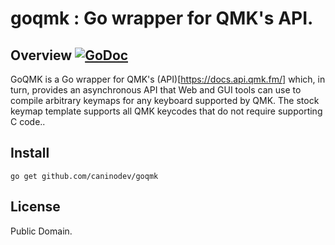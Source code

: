 # goqmk : Go wrapper for QMK's API.

## Overview [![GoDoc](https://godoc.org/github.com/caninodev/goqmk?status.svg)](https://godoc.org/github.com/caninodev/goqmk)

GoQMK is a Go wrapper for QMK's (API)[https://docs.api.qmk.fm/] which, in turn, provides an asynchronous API that Web and GUI tools can use to compile arbitrary keymaps for any keyboard supported by QMK. The stock keymap template supports all QMK keycodes that do not require supporting C code..

## Install

```
go get github.com/caninodev/goqmk
```

## License

Public Domain.


